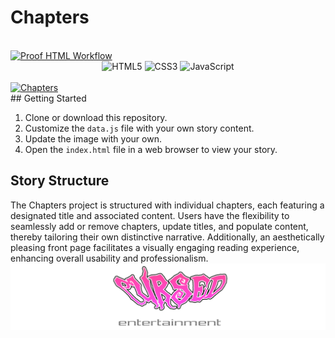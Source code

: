 # Chapters
<br>
  <a href="https://github.com/CursedPrograms/Chapters/actions/workflows/proof-html.yml">
    <img class="workflow-badge workflow-success" src="https://github.com/CursedPrograms/Chapters/actions/workflows/proof-html.yml/badge.svg" alt="Proof HTML Workflow">
  </a>
<br>
<div align="center">
  <img alt="HTML5" src="https://img.shields.io/badge/html5%20-%23323330.svg?&style=for-the-badge&logo=html5&logoColor=white"/>
  <img alt="CSS3" src="https://img.shields.io/badge/css3%20-%23323330.svg?&style=for-the-badge&logo=css3&logoColor=white"/>
  <img alt="JavaScript" src="https://img.shields.io/badge/javascript%20-%23323330.svg?&style=for-the-badge&logo=javascript&logoColor=white"/>
</div>
<br>
<a href="https://cursedprograms.github.io/book-template/" target="_blank">
    <img src="https://github.com/CursedPrograms/book-template/raw/main/demo-images/demo.png"
        alt="Chapters">
</a>
<br>
## Getting Started

1. Clone or download this repository.
2. Customize the `data.js` file with your own story content.
3. Update the image with your own.
4. Open the `index.html` file in a web browser to view your story.

## Story Structure

The Chapters project is structured with individual chapters, each featuring a designated title and associated content. Users have the flexibility to seamlessly add or remove chapters, update titles, and populate content, thereby tailoring their own distinctive narrative. Additionally, an aesthetically pleasing front page facilitates a visually engaging reading experience, enhancing overall usability and professionalism.
<br>
<a href="https://cursed-entertainment.itch.io/" target="_blank">
    <img src="https://github.com/CursedPrograms/cursedentertainment/raw/main/images/logos/logo-wide-grey.png"
        alt="CursedEntertainment Logo">
</a>
